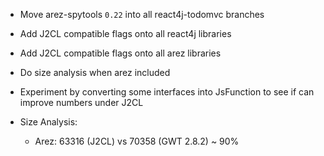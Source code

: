 

* Move arez-spytools `0.22` into all react4j-todomvc branches
* Add J2CL compatible flags onto all react4j libraries
* Add J2CL compatible flags onto all arez libraries
* Do size analysis when arez included
* Experiment by converting some interfaces into JsFunction to see if can improve numbers under J2CL

* Size Analysis:
  - Arez: 63316 (J2CL) vs 70358 (GWT 2.8.2) ~ 90%
